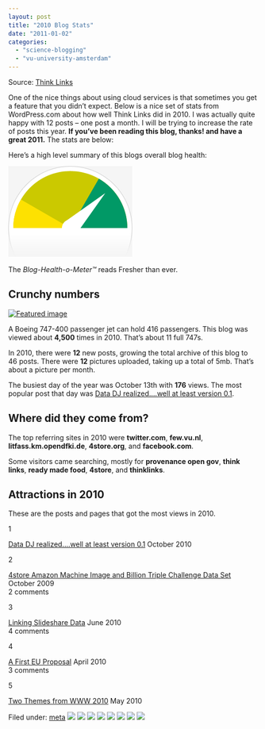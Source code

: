 ```yaml
---
layout: post
title: "2010 Blog Stats"
date: "2011-01-02"
categories: 
  - "science-blogging"
  - "vu-university-amsterdam"
---
```


Source: [Think Links](\"http://thinklinks.wordpress.com/feed/\")

One of the nice things about using cloud services is that sometimes you get a feature that you didn’t expect. Below is a nice set of stats from WordPress.com about how well Think Links did in 2010. I was actually quite happy with 12 posts – one post a month. I will be trying to increase the rate of posts this year. **If you’ve been reading this blog, thanks! and have a great 2011.** The stats are below:

Here’s a high level summary of this blogs overall blog health:

![Healthy blog!](images/meter-healthy3.gif)

The _Blog-Health-o-Meter™_ reads Fresher than ever.

## Crunchy numbers

[![Featured image](http://thinklinks.files.wordpress.com/2010/10/screencap.jpg?w=288)](http://thinklinks.files.wordpress.com/2010/10/screencap.jpg)

A Boeing 747-400 passenger jet can hold 416 passengers. This blog was viewed about **4,500** times in 2010. That’s about 11 full 747s.

In 2010, there were **12** new posts, growing the total archive of this blog to 46 posts. There were **12** pictures uploaded, taking up a total of 5mb. That’s about a picture per month.

The busiest day of the year was October 13th with **176** views. The most popular post that day was [Data DJ realized….well at least version 0.1](http://thinklinks.wordpress.com/2010/10/12/data-dj-0-1/).

## Where did they come from?

The top referring sites in 2010 were **twitter.com**, **few.vu.nl**, **litfass.km.opendfki.de**, **4store.org**, and **facebook.com**.

Some visitors came searching, mostly for **provenance open gov**, **think links**, **ready made food**, **4store**, and **thinklinks**.

## Attractions in 2010

These are the posts and pages that got the most views in 2010.

1

[Data DJ realized….well at least version 0.1](http://thinklinks.wordpress.com/2010/10/12/data-dj-0-1/) October 2010

2

[4store Amazon Machine Image and Billion Triple Challenge Data Set](http://thinklinks.wordpress.com/2009/10/27/4store-amazon-machine-image-and-billion-triple-challenge-data-set/) October 2009  
2 comments

3

[Linking Slideshare Data](http://thinklinks.wordpress.com/2010/06/07/linking-slideshare-data/) June 2010  
4 comments

4

[A First EU Proposal](http://thinklinks.wordpress.com/2010/04/22/a-first-eu-proposal/) April 2010  
3 comments

5

[Two Themes from WWW 2010](http://thinklinks.wordpress.com/2010/05/04/two-themes-from-www-2010/) May 2010

  
Filed under: [meta](http://thinklinks.wordpress.com/category/meta/) [![](http://feeds.wordpress.com/1.0/comments/thinklinks.wordpress.com/267/)](http://feeds.wordpress.com/1.0/gocomments/thinklinks.wordpress.com/267/) [![](http://feeds.wordpress.com/1.0/delicious/thinklinks.wordpress.com/267/)](http://feeds.wordpress.com/1.0/godelicious/thinklinks.wordpress.com/267/) [![](http://feeds.wordpress.com/1.0/facebook/thinklinks.wordpress.com/267/)](http://feeds.wordpress.com/1.0/gofacebook/thinklinks.wordpress.com/267/) [![](http://feeds.wordpress.com/1.0/twitter/thinklinks.wordpress.com/267/)](http://feeds.wordpress.com/1.0/gotwitter/thinklinks.wordpress.com/267/) [![](http://feeds.wordpress.com/1.0/stumble/thinklinks.wordpress.com/267/)](http://feeds.wordpress.com/1.0/gostumble/thinklinks.wordpress.com/267/) [![](http://feeds.wordpress.com/1.0/digg/thinklinks.wordpress.com/267/)](http://feeds.wordpress.com/1.0/godigg/thinklinks.wordpress.com/267/) [![](http://feeds.wordpress.com/1.0/reddit/thinklinks.wordpress.com/267/)](http://feeds.wordpress.com/1.0/goreddit/thinklinks.wordpress.com/267/) ![](http://stats.wordpress.com/b.gif?host=thinklinks.wordpress.com&blog=5274753&post=267&subd=thinklinks&ref=&feed=1)
